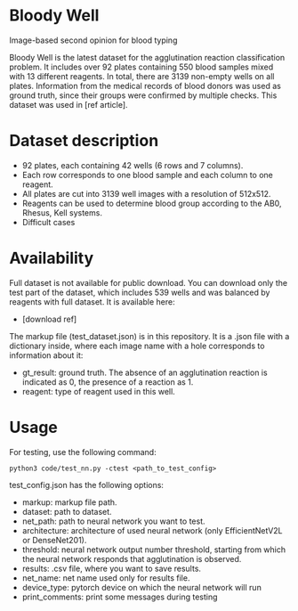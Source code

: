 # Bloody Well
Image-based second opinion for blood typing

Bloody Well is the latest dataset for the agglutination reaction classification problem. It includes over 92 plates containing 550 blood samples mixed with 13 different reagents. In total, there are 3139 non-empty wells on all plates. Information from the medical records of blood donors was used as ground truth, since their groups were confirmed by multiple checks. This dataset was used in [ref article].

# Dataset description
* 92 plates, each containing 42 wells (6 rows and 7 columns).
* Each row corresponds to one blood sample and each column to one reagent.
* All plates are cut into 3139 well images with a resolution of 512x512.
* Reagents can be used to determine blood group according to the AB0, Rhesus, Kell systems.
* Difficult cases

# Availability

Full dataset is not available for public download. You can download only the test part of the dataset, which includes 539 wells and was balanced by reagents with full dataset. It is available here:
* [download ref]

The markup file (test_dataset.json) is in this repository. It is a .json file with a dictionary inside, where each image name with a hole corresponds to information about it:
* gt_result: ground truth. The absence of an agglutination reaction is indicated as 0, the presence of a reaction as 1.
* reagent: type of reagent used in this well.

# Usage

For testing, use the following command:

```
python3 code/test_nn.py -ctest <path_to_test_config>
```

test_config.json has the following options:
* markup: markup file path.
* dataset: path to dataset.
* net_path: path to neural network you want to test.
* architecture: architecture of used neural network (only EfficientNetV2L or DenseNet201).
* threshold: neural network output number threshold, starting from which the neural network responds that agglutination is observed.
* results: .csv file, where you want to save results.
* net_name: net name used only for results file.
* device_type: pytorch device on which the neural network will run
* print_comments: print some messages during testing
